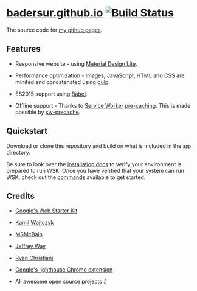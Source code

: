 # [badersur.github.io][1] [![Build Status](https://travis-ci.org/badersur/badersur.github.io.svg?branch=dev)](https://travis-ci.org/badersur/badersur.github.io)

The source code for [my github pages][1].


## Features

- Responsive website - using [Material Design Lite][2].

- Performance optimization - Images, JavaScript, HTML and CSS are minifed and concatenated using [gulp][3].

- ES2015 support using [Babel][4].

- Offline support - Thanks to [Service Worker][5] [pre-caching][6]. This is made possible by [sw-precache][7].


## Quickstart

Download or clone this repository and build on what is included in the `app` directory.

Be sure to look over the [installation docs](docs/install.md) to verify your environment is prepared to run WSK.
Once you have verified that your system can run WSK, check out the [commands](docs/commands.md) available to get started.


## Credits

- [Google's Web Starter Kit][8]

- [Kamil Wojtczyk][9]

- [MSMcBain][10]
  
- [Jeffrey Way][11]

- [Ryan Christiani][12]

- [Google's lighthouse Chrome extension][13]

- All awesome open source projects :)


[1]: https://badersur.github.io
[2]: https://getmdl.io
[3]: https://github.com/gulpjs/gulp
[4]: https://babeljs.io
[5]: https://developers.google.com/web/fundamentals/getting-started/primers/service-workers
[6]: https://github.com/google/web-starter-kit/blob/master/gulpfile.babel.js#L226
[7]: https://github.com/GoogleChrome/sw-precache
[8]: https://github.com/google/web-starter-kit
[9]: https://github.com/google/web-starter-kit/pull/890
[10]: https://github.com/coderhaoxin/gulp-file-include/issues/119#issuecomment-286994044
[11]: https://laracasts.com/series/es6-cliffsnotes
[12]: https://www.youtube.com/playlist?list=PL57atfCFqj2h5fpdZD-doGEIs0NZxeJTX
[13]: https://github.com/GoogleChrome/lighthouse
